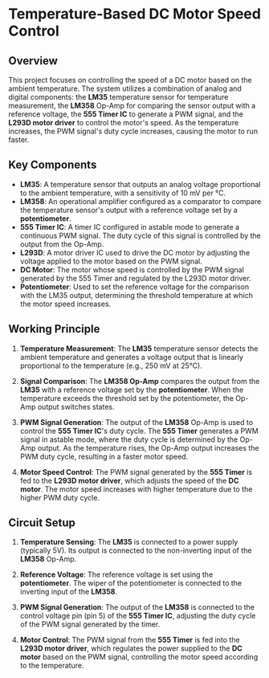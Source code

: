 # Temperature-Based DC Motor Speed Control

## Overview

This project focuses on controlling the speed of a DC motor based on the ambient temperature. The system utilizes a combination of analog and digital components: the **LM35** temperature sensor for temperature measurement, the **LM358** Op-Amp for comparing the sensor output with a reference voltage, the **555 Timer IC** to generate a PWM signal, and the **L293D motor driver** to control the motor's speed. As the temperature increases, the PWM signal's duty cycle increases, causing the motor to run faster.

## Key Components

- **LM35**: A temperature sensor that outputs an analog voltage proportional to the ambient temperature, with a sensitivity of 10 mV per °C.
- **LM358**: An operational amplifier configured as a comparator to compare the temperature sensor's output with a reference voltage set by a **potentiometer**.
- **555 Timer IC**: A timer IC configured in astable mode to generate a continuous PWM signal. The duty cycle of this signal is controlled by the output from the Op-Amp.
- **L293D**: A motor driver IC used to drive the DC motor by adjusting the voltage applied to the motor based on the PWM signal.
- **DC Motor**: The motor whose speed is controlled by the PWM signal generated by the 555 Timer and regulated by the L293D motor driver.
- **Potentiometer**: Used to set the reference voltage for the comparison with the LM35 output, determining the threshold temperature at which the motor speed increases.

## Working Principle

1. **Temperature Measurement**: The **LM35** temperature sensor detects the ambient temperature and generates a voltage output that is linearly proportional to the temperature (e.g., 250 mV at 25°C).
   
2. **Signal Comparison**: The **LM358 Op-Amp** compares the output from the **LM35** with a reference voltage set by the **potentiometer**. When the temperature exceeds the threshold set by the potentiometer, the Op-Amp output switches states.
   
3. **PWM Signal Generation**: The output of the **LM358** Op-Amp is used to control the **555 Timer IC**'s duty cycle. The **555 Timer** generates a PWM signal in astable mode, where the duty cycle is determined by the Op-Amp output. As the temperature rises, the Op-Amp output increases the PWM duty cycle, resulting in a faster motor speed.
   
4. **Motor Speed Control**: The PWM signal generated by the **555 Timer** is fed to the **L293D motor driver**, which adjusts the speed of the **DC motor**. The motor speed increases with higher temperature due to the higher PWM duty cycle.

## Circuit Setup

1. **Temperature Sensing**: The **LM35** is connected to a power supply (typically 5V). Its output is connected to the non-inverting input of the **LM358** Op-Amp.
   
2. **Reference Voltage**: The reference voltage is set using the **potentiometer**. The wiper of the potentiometer is connected to the inverting input of the **LM358**.
   
3. **PWM Signal Generation**: The output of the **LM358** is connected to the control voltage pin (pin 5) of the **555 Timer IC**, adjusting the duty cycle of the PWM signal generated by the timer.
   
4. **Motor Control**: The PWM signal from the **555 Timer** is fed into the **L293D motor driver**, which regulates the power supplied to the **DC motor** based on the PWM signal, controlling the motor speed according to the temperature.
